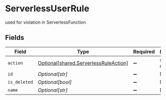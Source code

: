 # ServerlessUserRule

used for violation in ServerlessFunction


## Fields

| Field                                                                                    | Type                                                                                     | Required                                                                                 | Description                                                                              |
| ---------------------------------------------------------------------------------------- | ---------------------------------------------------------------------------------------- | ---------------------------------------------------------------------------------------- | ---------------------------------------------------------------------------------------- |
| `action`                                                                                 | [Optional[shared.ServerlessRuleAction]](undefined/models/shared/serverlessruleaction.md) | :heavy_minus_sign:                                                                       | serverless rule action                                                                   |
| `id`                                                                                     | *Optional[str]*                                                                          | :heavy_minus_sign:                                                                       | N/A                                                                                      |
| `is_deleted`                                                                             | *Optional[bool]*                                                                         | :heavy_minus_sign:                                                                       | N/A                                                                                      |
| `name`                                                                                   | *Optional[str]*                                                                          | :heavy_minus_sign:                                                                       | N/A                                                                                      |